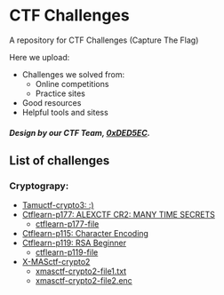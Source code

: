 # CTF Challenges
A repository for CTF Challenges (Capture The Flag)

Here we upload:
- Challenges we solved from:
	- Online competitions
	- Practice sites
- Good resources
- Helpful tools and sitess


##### Design by our CTF Team, [0xDED5EC](https://ctftime.org/team/50270).

## List of challenges
### Cryptograpy:

 - [Tamuctf-crypto3: :)](./cryptography/tamuctf_\:\)/tamuctf-crypto3.md)
 - [Ctflearn-p177: ALEXCTF CR2: MANY TIME SECRETS](./cryptography/ctflearn_ALEXCTF-CR2:-MANY-TIME-SECRETS/ctflearn-p177.md)
	- [ctflearn-p177-file](./cryptography/ctflearn_ALEXCTF-CR2:-MANY-TIME-SECRETS/ctflearn-p177-file)
 - [Ctflearn-p115: Character Encoding](./cryptography/ctflearn_Character-Encoding/ctflearn-p115.md)
 - [Ctflearn-p119: RSA Beginner](./cryptography/ctflearn_RSA-Beginner/ctflearn-p119.md)
	- [ctflearn-p119-file](./cryptography/ctflearn_RSA-Beginner/ctflearn-p119-file)
 - [X-MASctf-crypto2](./cryptography/xmasctf_DeFUNct-Ransomware/xmasctf-crypto2.md) 
	- [xmasctf-crypto2-file1.txt](./cryptography/xmasctf_DeFUNct-Ransomware/xmasctf-crypto2-file1.txt) 
	- [xmasctf-crypto2-file2.enc](./cryptography/xmasctf_DeFUNct-Ransomware/xmasctf-crypto2-file2.enc)
